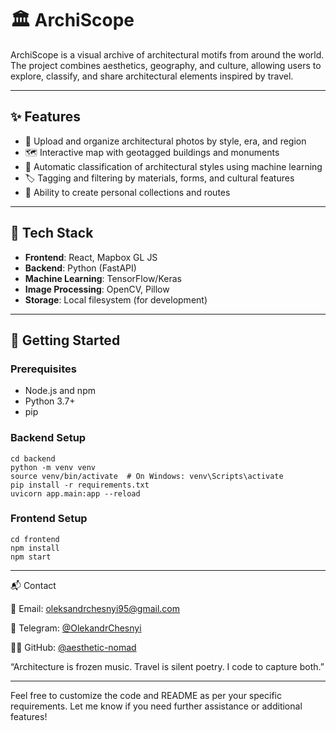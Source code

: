 # 🏛️ ArchiScope

ArchiScope is a visual archive of architectural motifs from around the world. The project combines aesthetics, geography, and culture, allowing users to explore, classify, and share architectural elements inspired by travel.

---

## ✨ Features

- 📸 Upload and organize architectural photos by style, era, and region
- 🗺️ Interactive map with geotagged buildings and monuments
- 🎨 Automatic classification of architectural styles using machine learning
- 🏷️ Tagging and filtering by materials, forms, and cultural features
- 🧭 Ability to create personal collections and routes

---

## 🧱 Tech Stack

- **Frontend**: React, Mapbox GL JS
- **Backend**: Python (FastAPI)
- **Machine Learning**: TensorFlow/Keras
- **Image Processing**: OpenCV, Pillow
- **Storage**: Local filesystem (for development)

---

## 🚀 Getting Started

### Prerequisites

- Node.js and npm
- Python 3.7+
- pip

### Backend Setup

```
cd backend
python -m venv venv
source venv/bin/activate  # On Windows: venv\Scripts\activate
pip install -r requirements.txt
uvicorn app.main:app --reload
```

### Frontend Setup

```
cd frontend
npm install
npm start
```

---

📬 Contact

📧 Email: oleksandrchesnyi95@gmail.com

💬 Telegram: [@OlekandrChesnyi](https://t.me/OlekandrChesnyi)

🧑‍💻 GitHub: [@aesthetic-nomad](https://github.com/aesthetic-nomad/)

“Architecture is frozen music. Travel is silent poetry. I code to capture both.”

---

Feel free to customize the code and README as per your specific requirements. Let me know if you need further assistance or additional features!
 

